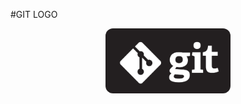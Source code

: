 #GIT LOGO
<p align="center">
  <img src="assets/gitlogo.png" alt="Project Logo" width="200" style="border-radius: 12px;">
</p>

